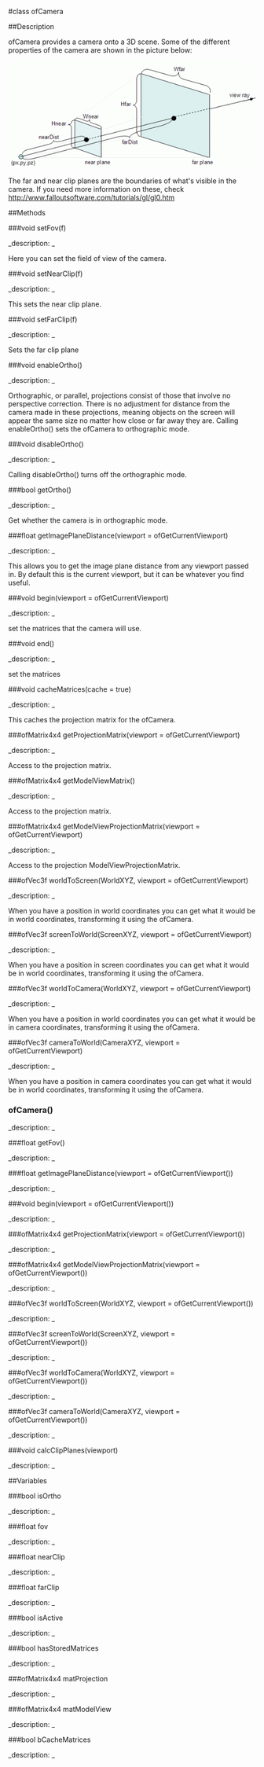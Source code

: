 #class ofCamera


##Description








ofCamera provides a camera onto a 3D scene. Some of the different properties of the camera are shown in the picture below:

![FOV](fov.png)

The far and near clip planes are the boundaries of what's visible in the camera. If you need more information on these, check http://www.falloutsoftware.com/tutorials/gl/gl0.htm













##Methods



###void setFov(f)

<!--

_syntax: setFov(f)_

_name: setFov_

_returns: void_

_returns_description: _

_parameters: float f_

_access: public_

_version_started: _

_version_deprecated: _

_summary: _

_constant: False_

_static: no_

_visible: True_

_advanced: False_



-->

_description: _



Here you can set the field of view of the camera.



















###void setNearClip(f)

<!--

_syntax: setNearClip(f)_

_name: setNearClip_

_returns: void_

_returns_description: _

_parameters: float f_

_access: public_

_version_started: _

_version_deprecated: _

_summary: _

_constant: False_

_static: no_

_visible: True_

_advanced: False_



-->

_description: _



This sets the near clip plane.



















###void setFarClip(f)

<!--

_syntax: setFarClip(f)_

_name: setFarClip_

_returns: void_

_returns_description: _

_parameters: float f_

_access: public_

_version_started: _

_version_deprecated: _

_summary: _

_constant: False_

_static: no_

_visible: True_

_advanced: False_



-->

_description: _



Sets the far clip plane



















###void enableOrtho()

<!--

_syntax: enableOrtho()_

_name: enableOrtho_

_returns: void_

_returns_description: _

_parameters: _

_access: public_

_version_started: _

_version_deprecated: _

_summary: _

_constant: False_

_static: no_

_visible: True_

_advanced: False_



-->

_description: _



Orthographic, or parallel, projections consist of those that involve no perspective correction. There is no adjustment for distance from the camera made in these projections, meaning objects on the screen will appear the same size no matter how close or far away they are. Calling enableOrtho() sets the ofCamera to orthographic mode.



















###void disableOrtho()

<!--

_syntax: disableOrtho()_

_name: disableOrtho_

_returns: void_

_returns_description: _

_parameters: _

_access: public_

_version_started: _

_version_deprecated: _

_summary: _

_constant: False_

_static: no_

_visible: True_

_advanced: False_



-->

_description: _



Calling disableOrtho() turns off the orthographic mode.



















###bool getOrtho()

<!--

_syntax: getOrtho()_

_name: getOrtho_

_returns: bool_

_returns_description: _

_parameters: _

_access: public_

_version_started: _

_version_deprecated: _

_summary: _

_constant: False_

_static: no_

_visible: True_

_advanced: False_



-->

_description: _



Get whether the camera is in orthographic mode.



















###float getImagePlaneDistance(viewport =  ofGetCurrentViewport)

<!--

_syntax: getImagePlaneDistance(viewport =  ofGetCurrentViewport)_

_name: getImagePlaneDistance_

_returns: float_

_returns_description: _

_parameters: ofRectangle viewport = ofGetCurrentViewport_

_access: _

_version_started: _

_version_deprecated: _

_summary: _

_constant: False_

_static: False_

_visible: True_

_advanced: False_



-->

_description: _



This allows you to get the image plane distance from any viewport passed in. By default this is the current viewport, but it can be whatever you find useful.



















###void begin(viewport =  ofGetCurrentViewport)

<!--

_syntax: begin(viewport =  ofGetCurrentViewport)_

_name: begin_

_returns: void_

_returns_description: _

_parameters: ofRectangle viewport = ofGetCurrentViewport_

_access: _

_version_started: _

_version_deprecated: _

_summary: _

_constant: False_

_static: False_

_visible: True_

_advanced: False_



-->

_description: _



set the matrices that the camera will use.



















###void end()

<!--

_syntax: end()_

_name: end_

_returns: void_

_returns_description: _

_parameters: _

_access: public_

_version_started: _

_version_deprecated: _

_summary: _

_constant: False_

_static: no_

_visible: True_

_advanced: False_



-->

_description: _



set the matrices



















###void cacheMatrices(cache = true)

<!--

_syntax: cacheMatrices(cache = true)_

_name: cacheMatrices_

_returns: void_

_returns_description: _

_parameters: bool cache=true_

_access: public_

_version_started: _

_version_deprecated: _

_summary: _

_constant: False_

_static: no_

_visible: True_

_advanced: False_



-->

_description: _



This caches the projection matrix for the ofCamera.



















###ofMatrix4x4 getProjectionMatrix(viewport =  ofGetCurrentViewport)

<!--

_syntax: getProjectionMatrix(viewport =  ofGetCurrentViewport)_

_name: getProjectionMatrix_

_returns: ofMatrix4x4_

_returns_description: _

_parameters: ofRectangle viewport = ofGetCurrentViewport_

_access: _

_version_started: _

_version_deprecated: _

_summary: _

_constant: False_

_static: False_

_visible: True_

_advanced: False_



-->

_description: _



Access to the projection matrix.



















###ofMatrix4x4 getModelViewMatrix()

<!--

_syntax: getModelViewMatrix()_

_name: getModelViewMatrix_

_returns: ofMatrix4x4_

_returns_description: _

_parameters: _

_access: public_

_version_started: _

_version_deprecated: _

_summary: _

_constant: False_

_static: no_

_visible: True_

_advanced: False_



-->

_description: _



Access to the projection matrix.



















###ofMatrix4x4 getModelViewProjectionMatrix(viewport =  ofGetCurrentViewport)

<!--

_syntax: getModelViewProjectionMatrix(viewport =  ofGetCurrentViewport)_

_name: getModelViewProjectionMatrix_

_returns: ofMatrix4x4_

_returns_description: _

_parameters: ofRectangle viewport = ofGetCurrentViewport_

_access: _

_version_started: _

_version_deprecated: _

_summary: _

_constant: False_

_static: False_

_visible: True_

_advanced: False_



-->

_description: _



Access to the projection ModelViewProjectionMatrix.



















###ofVec3f worldToScreen(WorldXYZ, viewport =  ofGetCurrentViewport)

<!--

_syntax: worldToScreen(WorldXYZ, viewport =  ofGetCurrentViewport)_

_name: worldToScreen_

_returns: ofVec3f_

_returns_description: _

_parameters: ofVec3f WorldXYZ, ofRectangle viewport = ofGetCurrentViewport_

_access: _

_version_started: _

_version_deprecated: _

_summary: _

_constant: False_

_static: False_

_visible: True_

_advanced: False_



-->

_description: _



When you have a position in world coordinates you can get what it would be in world coordinates, transforming it using the ofCamera.



















###ofVec3f screenToWorld(ScreenXYZ, viewport =  ofGetCurrentViewport)

<!--

_syntax: screenToWorld(ScreenXYZ, viewport =  ofGetCurrentViewport)_

_name: screenToWorld_

_returns: ofVec3f_

_returns_description: _

_parameters: ofVec3f ScreenXYZ, ofRectangle viewport = ofGetCurrentViewport_

_access: _

_version_started: _

_version_deprecated: _

_summary: _

_constant: False_

_static: False_

_visible: True_

_advanced: False_



-->

_description: _



When you have a position in screen coordinates you can get what it would be in world coordinates, transforming it using the ofCamera.



















###ofVec3f worldToCamera(WorldXYZ, viewport =  ofGetCurrentViewport)

<!--

_syntax: worldToCamera(WorldXYZ, viewport =  ofGetCurrentViewport)_

_name: worldToCamera_

_returns: ofVec3f_

_returns_description: _

_parameters: ofVec3f WorldXYZ, ofRectangle viewport = ofGetCurrentViewport_

_access: _

_version_started: _

_version_deprecated: _

_summary: _

_constant: False_

_static: False_

_visible: True_

_advanced: False_



-->

_description: _



When you have a position in world coordinates you can get what it would be in camera coordinates, transforming it using the ofCamera.



















###ofVec3f cameraToWorld(CameraXYZ, viewport =  ofGetCurrentViewport)

<!--

_syntax: cameraToWorld(CameraXYZ, viewport =  ofGetCurrentViewport)_

_name: cameraToWorld_

_returns: ofVec3f_

_returns_description: _

_parameters: ofVec3f CameraXYZ, ofRectangle viewport = ofGetCurrentViewport_

_access: _

_version_started: _

_version_deprecated: _

_summary: _

_constant: False_

_static: False_

_visible: True_

_advanced: False_



-->

_description: _



When you have a position in camera coordinates you can get what it would be in world coordinates, transforming it using the ofCamera.


















### ofCamera()

<!--

_syntax: ofCamera()_

_name: ofCamera_

_returns: _

_returns_description: _

_parameters: _

_access: public_

_version_started: 007_

_version_deprecated: _

_summary: _

_constant: False_

_static: no_

_visible: True_

_advanced: False_



-->

_description: _














###float getFov()

<!--

_syntax: getFov()_

_name: getFov_

_returns: float_

_returns_description: _

_parameters: _

_access: public_

_version_started: 007_

_version_deprecated: _

_summary: _

_constant: False_

_static: no_

_visible: True_

_advanced: False_



-->

_description: _














###float getImagePlaneDistance(viewport = ofGetCurrentViewport())

<!--

_syntax: getImagePlaneDistance(viewport = ofGetCurrentViewport())_

_name: getImagePlaneDistance_

_returns: float_

_returns_description: _

_parameters: ofRectangle viewport=ofGetCurrentViewport()_

_access: public_

_version_started: 007_

_version_deprecated: _

_summary: _

_constant: False_

_static: no_

_visible: True_

_advanced: False_



-->

_description: _














###void begin(viewport = ofGetCurrentViewport())

<!--

_syntax: begin(viewport = ofGetCurrentViewport())_

_name: begin_

_returns: void_

_returns_description: _

_parameters: ofRectangle viewport=ofGetCurrentViewport()_

_access: public_

_version_started: 007_

_version_deprecated: _

_summary: _

_constant: False_

_static: no_

_visible: True_

_advanced: False_



-->

_description: _














###ofMatrix4x4 getProjectionMatrix(viewport = ofGetCurrentViewport())

<!--

_syntax: getProjectionMatrix(viewport = ofGetCurrentViewport())_

_name: getProjectionMatrix_

_returns: ofMatrix4x4_

_returns_description: _

_parameters: ofRectangle viewport=ofGetCurrentViewport()_

_access: public_

_version_started: 007_

_version_deprecated: _

_summary: _

_constant: False_

_static: no_

_visible: True_

_advanced: False_



-->

_description: _














###ofMatrix4x4 getModelViewProjectionMatrix(viewport = ofGetCurrentViewport())

<!--

_syntax: getModelViewProjectionMatrix(viewport = ofGetCurrentViewport())_

_name: getModelViewProjectionMatrix_

_returns: ofMatrix4x4_

_returns_description: _

_parameters: ofRectangle viewport=ofGetCurrentViewport()_

_access: public_

_version_started: 007_

_version_deprecated: _

_summary: _

_constant: False_

_static: no_

_visible: True_

_advanced: False_



-->

_description: _














###ofVec3f worldToScreen(WorldXYZ, viewport = ofGetCurrentViewport())

<!--

_syntax: worldToScreen(WorldXYZ, viewport = ofGetCurrentViewport())_

_name: worldToScreen_

_returns: ofVec3f_

_returns_description: _

_parameters: ofVec3f WorldXYZ, ofRectangle viewport=ofGetCurrentViewport()_

_access: public_

_version_started: 007_

_version_deprecated: _

_summary: _

_constant: False_

_static: no_

_visible: True_

_advanced: False_



-->

_description: _














###ofVec3f screenToWorld(ScreenXYZ, viewport = ofGetCurrentViewport())

<!--

_syntax: screenToWorld(ScreenXYZ, viewport = ofGetCurrentViewport())_

_name: screenToWorld_

_returns: ofVec3f_

_returns_description: _

_parameters: ofVec3f ScreenXYZ, ofRectangle viewport=ofGetCurrentViewport()_

_access: public_

_version_started: 007_

_version_deprecated: _

_summary: _

_constant: False_

_static: no_

_visible: True_

_advanced: False_



-->

_description: _














###ofVec3f worldToCamera(WorldXYZ, viewport = ofGetCurrentViewport())

<!--

_syntax: worldToCamera(WorldXYZ, viewport = ofGetCurrentViewport())_

_name: worldToCamera_

_returns: ofVec3f_

_returns_description: _

_parameters: ofVec3f WorldXYZ, ofRectangle viewport=ofGetCurrentViewport()_

_access: public_

_version_started: 007_

_version_deprecated: _

_summary: _

_constant: False_

_static: no_

_visible: True_

_advanced: False_



-->

_description: _














###ofVec3f cameraToWorld(CameraXYZ, viewport = ofGetCurrentViewport())

<!--

_syntax: cameraToWorld(CameraXYZ, viewport = ofGetCurrentViewport())_

_name: cameraToWorld_

_returns: ofVec3f_

_returns_description: _

_parameters: ofVec3f CameraXYZ, ofRectangle viewport=ofGetCurrentViewport()_

_access: public_

_version_started: 007_

_version_deprecated: _

_summary: _

_constant: False_

_static: no_

_visible: True_

_advanced: False_



-->

_description: _














###void calcClipPlanes(viewport)

<!--

_syntax: calcClipPlanes(viewport)_

_name: calcClipPlanes_

_returns: void_

_returns_description: _

_parameters: ofRectangle viewport_

_access: private_

_version_started: 007_

_version_deprecated: _

_summary: _

_constant: False_

_static: no_

_visible: True_

_advanced: False_



-->

_description: _














##Variables



###bool isOrtho

<!--

_name: isOrtho_

_type: bool_

_access: private_

_version_started: 007_

_version_deprecated: _

_summary: _

_visible: True_

_constant: True_

_advanced: False_



-->

_description: _














###float fov

<!--

_name: fov_

_type: float_

_access: private_

_version_started: 007_

_version_deprecated: _

_summary: _

_visible: True_

_constant: True_

_advanced: False_



-->

_description: _














###float nearClip

<!--

_name: nearClip_

_type: float_

_access: private_

_version_started: 007_

_version_deprecated: _

_summary: _

_visible: True_

_constant: True_

_advanced: False_



-->

_description: _














###float farClip

<!--

_name: farClip_

_type: float_

_access: private_

_version_started: 007_

_version_deprecated: _

_summary: _

_visible: True_

_constant: True_

_advanced: False_



-->

_description: _














###bool isActive

<!--

_name: isActive_

_type: bool_

_access: private_

_version_started: 007_

_version_deprecated: _

_summary: _

_visible: True_

_constant: True_

_advanced: False_



-->

_description: _














###bool hasStoredMatrices

<!--

_name: hasStoredMatrices_

_type: bool_

_access: private_

_version_started: 007_

_version_deprecated: _

_summary: _

_visible: True_

_constant: True_

_advanced: False_



-->

_description: _














###ofMatrix4x4 matProjection

<!--

_name: matProjection_

_type: ofMatrix4x4_

_access: private_

_version_started: 007_

_version_deprecated: _

_summary: _

_visible: True_

_constant: True_

_advanced: False_



-->

_description: _














###ofMatrix4x4 matModelView

<!--

_name: matModelView_

_type: ofMatrix4x4_

_access: private_

_version_started: 007_

_version_deprecated: _

_summary: _

_visible: True_

_constant: True_

_advanced: False_



-->

_description: _














###bool bCacheMatrices

<!--

_name: bCacheMatrices_

_type: bool_

_access: private_

_version_started: 007_

_version_deprecated: _

_summary: _

_visible: True_

_constant: True_

_advanced: False_



-->

_description: _















